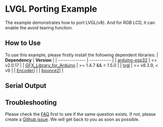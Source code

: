 # LVGL Porting Example

The example demonstrates how to port LVGL(v8). And for RGB LCD, it can enable the avoid tearing function.

## How to Use

To use this example, please firstly install the following dependent libraries:
| **Dependency** | **Version** |
| -------------- | ----------- |
| [arduino-esp32](https://github.com/espressif/arduino-esp32) | <= v2.0.17 |
| [GFX_Library_for_Arduino](https://github.com/moononournation/Arduino_GFX) | >= 1.4.7 && < 1.5.0 |
| [lvgl](https://github.com/lvgl/lvgl/tree/release/v8.4) | >= v8.3.9, < v9 |
| [Encoder]()|  |
| [bounce2]()|  |


## Serial Output


## Troubleshooting

Please check the [FAQ](../../../../docs/FAQ.md) first to see if the same question exists. If not, please create a [Github issue](https://github.com/esp-arduino-libs/ESP32_Display_Panel/issues). We will get back to you as soon as possible.
